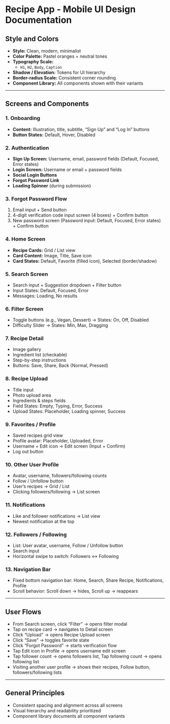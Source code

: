 # Recipe App - Mobile UI Design Documentation

## Style and Colors
- **Style:** Clean, modern, minimalist  
- **Color Palette:** Pastel oranges + neutral tones  
- **Typography Scale:** 
  - `H1`, `H2`, `Body`, `Caption`
- **Shadow / Elevation:** Tokens for UI hierarchy  
- **Border-radius Scale:** Consistent corner rounding  
- **Component Library:** All components shown with their variants  

---

## Screens and Components

### 1. Onboarding
- **Content:** Illustration, title, subtitle, “Sign Up” and “Log In” buttons  
- **Button States:** Default, Hover, Disabled  

### 2. Authentication
- **Sign Up Screen:** Username, email, password fields (Default, Focused, Error states)  
- **Login Screen:** Username or email + password fields  
- **Social Login Buttons**  
- **Forgot Password Link**  
- **Loading Spinner** (during submission)  

### 3. Forgot Password Flow
1. Email input + Send button  
2. 4-digit verification code input screen (4 boxes) + Confirm button  
3. New password screen (Password input: Default, Focused, Error states) + Confirm button  

### 4. Home Screen
- **Recipe Cards:** Grid / List view  
- **Card Content:** Image, Title, Save icon  
- **Card States:** Default, Favorite (filled icon), Selected (border/shadow)  

### 5. Search Screen
- Search input + Suggestion dropdown + Filter button  
- Input States: Default, Focused, Error  
- Messages: Loading, No results  

### 6. Filter Screen
- Toggle buttons (e.g., Vegan, Dessert) → States: On, Off, Disabled  
- Difficulty Slider → States: Min, Max, Dragging  

### 7. Recipe Detail
- Image gallery  
- Ingredient list (checkable)  
- Step-by-step instructions  
- Buttons: Save, Share, Back (Normal, Pressed)  

### 8. Recipe Upload
- Title input  
- Photo upload area  
- Ingredients & steps fields  
- Field States: Empty, Typing, Error, Success  
- Upload States: Placeholder, Loading spinner, Success  

### 9. Favorites / Profile
- Saved recipes grid view  
- Profile avatar: Placeholder, Uploaded, Error  
- Username + Edit icon → Edit screen (Input + Confirm)  
- Log out button  

### 10. Other User Profile
- Avatar, username, followers/following counts  
- Follow / Unfollow button  
- User’s recipes → Grid / List  
- Clicking followers/following → List screen  

### 11. Notifications
- Like and follower notifications → List view  
- Newest notification at the top  

### 12. Followers / Following
- List: User avatar, username, Follow / Unfollow button  
- Search input  
- Horizontal swipe to switch: Followers ↔ Following  

### 13. Navigation Bar
- Fixed bottom navigation bar: Home, Search, Share Recipe, Notifications, Profile  
- Scroll behavior: Scroll down → hides, Scroll up → reappears  

---

## User Flows
- From Search screen, click “Filter” → opens filter modal  
- Tap on recipe card → navigates to Detail screen  
- Click “Upload” → opens Recipe Upload screen  
- Click “Save” → toggles favorite state  
- Click “Forgot Password” → starts verification flow  
- Tap Edit icon in Profile → opens username edit screen  
- Tap follower count → opens followers list, Tap following count → opens following list  
- Visiting another user profile → shows their recipes, Follow button, followers/following lists  

---

## General Principles
- Consistent spacing and alignment across all screens  
- Visual hierarchy and readability prioritized  
- Component library documents all component variants  
